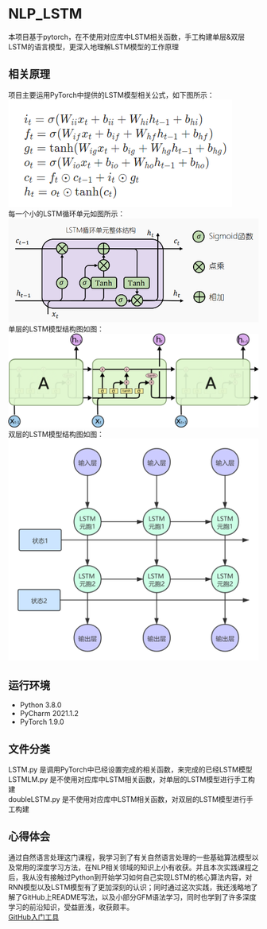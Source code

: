 # NLP_LSTM
本项目基于pytorch，在不使用对应库中LSTM相关函数，手工构建单层&双层LSTM的语言模型，更深入地理解LSTM模型的工作原理

## 相关原理
项目主要运用PyTorch中提供的LSTM模型相关公式，如下图所示：
<br>![](https://github.com/Ethereal913/NLP_LSTM/blob/main/LSTM/公式.png)
<br>每一个小的LSTM循环单元如图所示：
<br>![](https://github.com/Ethereal913/NLP_LSTM/blob/main/LSTM/LSTM循环单元.png)
<br>单层的LSTM模型结构图如图：
<br>![](https://github.com/Ethereal913/NLP_LSTM/blob/main/LSTM/单层LSTM结构.png)
<br>双层的LSTM模型结构图如图：
<br>![](https://github.com/Ethereal913/NLP_LSTM/blob/main/LSTM/堆叠的LSTM.png)

## 运行环境
* Python 3.8.0
* PyCharm 2021.1.2
* PyTorch 1.9.0

## 文件分类
LSTM.py 是调用PyTorch中已经设置完成的相关函数，来完成的已经LSTM模型
<br>LSTMLM.py 是不使用对应库中LSTM相关函数，对单层的LSTM模型进行手工构建
<br>doubleLSTM.py 是不使用对应库中LSTM相关函数，对双层的LSTM模型进行手工构建

## 心得体会
通过自然语言处理这门课程，我学习到了有关自然语言处理的一些基础算法模型以及常用的深度学习方法，在NLP相关领域的知识上小有收获。并且本次实践课程之后，我从没有接触过Python到开始学习如何自己实现LSTM的核心算法内容，对RNN模型以及LSTM模型有了更加深刻的认识；同时通过这次实践，我还浅略地了解了GitHub上README写法，以及小部分GFM语法学习，同时也学到了许多深度学习的前沿知识，受益匪浅，收获颇丰。
<br>[GitHub入门工具](https://learngitbranching.js.org/?locale=zh_CN)
